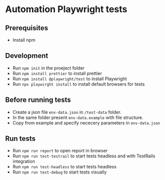 # Automation Playwright tests

## Prerequisites

- Install npm

## Development

- Run `npm init` in the proeject folder
- Run `npm install prettier` to install prettier
- Run `npm install @playwright/test` to install Playwright
- Run `npx playwirght install` to install default browsers for tests

## Before running tests

- Create a json file `env-data.json` in `/test-data` folder.
- In the same folder present `env-data.example` with file structure.
- Copy from example and specify nececery parameters in `env-data.json`

## Run tests

- Run `npm run report` to open report in browser
- Run `npm run test-testrail` to start tests headless and with TestRails integration
- Run `npm run test-headless` to start tests headless
- Run `npm run test-debug` to start tests visually
